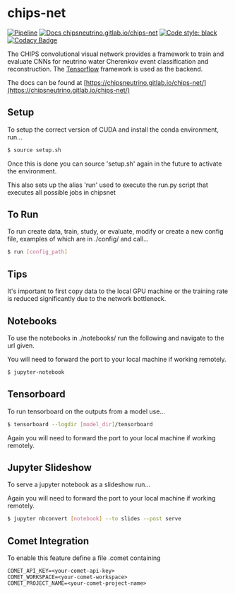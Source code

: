 # chips-net

[![Pipeline](https://gitlab.com/chipsneutrino/chips-net/badges/master/pipeline.svg)](https://gitlab.com/chipsneutrino/chips-net/pipelines) [![Docs chipsneutrino.gitlab.io/chips-net](https://img.shields.io/website-up-down-green-red/http/shields.io.svg)](https://chipsneutrino.gitlab.io/chips-net/) [![Code style: black](https://img.shields.io/badge/code%20style-black-000000.svg)](https://github.com/psf/black) [![Codacy Badge](https://app.codacy.com/project/badge/Grade/78709e60f88f4918be95f8dcbabe4dd0)](https://www.codacy.com/gl/chipsneutrino/chips-net?utm_source=gitlab.com&amp;utm_medium=referral&amp;utm_content=chipsneutrino/chips-net&amp;utm_campaign=Badge_Grade)

The CHIPS convolutional visual network provides a framework to train and evaluate CNNs for neutrino water Cherenkov event classification and reconstruction. The [Tensorflow](https://www.tensorflow.org/) framework is used as the backend.

The docs can be found at [https://chipsneutrino.gitlab.io/chips-net/](https://chipsneutrino.gitlab.io/chips-net/)

## Setup
To setup the correct version of CUDA and install the conda environment, run... 

```bash
$ source setup.sh
```

Once this is done you can source 'setup.sh' again in the future to activate the environment.

This also sets up the alias 'run' used to execute the run.py script that executes all possible jobs in chipsnet

## To Run
To run create data, train, study, or evaluate, modify or create a new config file, examples of which are in ./config/ and call...

```bash
$ run [config_path]
```

## Tips
It's important to first copy data to the local GPU machine or the training rate is reduced significantly due to the network bottleneck.

## Notebooks
To use the notebooks in ./notebooks/ run the following and navigate to the url given.

You will need to forward the port to your local machine if working remotely.

```bash
$ jupyter-notebook
```

## Tensorboard
To run tensorboard on the outputs from a model use...

```bash
$ tensorboard --logdir [model_dir]/tensorboard
```

Again you will need to forward the port to your local machine if working remotely.

## Jupyter Slideshow
To serve a jupyter notebook as a slideshow run...

Again you will need to forward the port to your local machine if working remotely.

```bash
$ jupyter nbconvert [notebook] --to slides --post serve
```

## Comet Integration

To enable this feature define a file .comet containing 

```text
COMET_API_KEY=<your-comet-api-key>
COMET_WORKSPACE=<your-comet-workspace>
COMET_PROJECT_NAME=<your-comet-project-name>
```